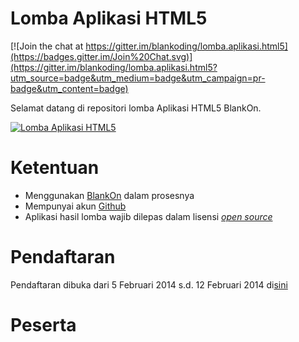 # Lomba Aplikasi HTML5

[![Join the chat at https://gitter.im/blankoding/lomba.aplikasi.html5](https://badges.gitter.im/Join%20Chat.svg)](https://gitter.im/blankoding/lomba.aplikasi.html5?utm_source=badge&utm_medium=badge&utm_campaign=pr-badge&utm_content=badge)

Selamat datang di repositori lomba Aplikasi HTML5 BlankOn.

[![Lomba Aplikasi HTML5](https://cldup.com/do5bjx1B1O.png)](https://docs.google.com/forms/d/11cuv02e7ZO98_yySpx0jccEBCGzYTVCR648DXQb6GY8/viewform)

# Ketentuan
* Menggunakan [BlankOn](http://www.blankonlinux.or.id/) dalam prosesnya
* Mempunyai akun [Github](https://github.com/)
* Aplikasi hasil lomba wajib dilepas dalam lisensi [*open source*](http://opensource.org/licenses/) 

# Pendaftaran
Pendaftaran dibuka dari 5 Februari 2014 s.d. 12 Februari 2014 di[sini](https://docs.google.com/forms/d/11cuv02e7ZO98_yySpx0jccEBCGzYTVCR648DXQb6GY8/viewform)

# Peserta
